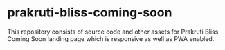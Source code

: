 # prakruti-bliss-coming-soon
This repository consists of source code and other assets for Prakruti Bliss Coming Soon landing page which is responsive as well as PWA enabled.
